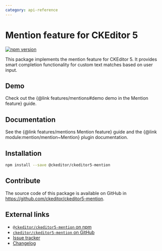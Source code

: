 ```yaml
---
category: api-reference
---
```


# Mention feature for CKEditor 5

[![npm version](https://badge.fury.io/js/%40ckeditor%2Fckeditor5-mention.svg)](https://www.npmjs.com/package/@ckeditor/ckeditor5-mention)

This package implements the mention feature for CKEditor 5. It provides smart completion functionality for custom text matches based on user input.

## Demo

Check out the {@link features/mentions#demo demo in the Mention feature} guide.

## Documentation

See the {@link features/mentions Mention feature} guide and the {@link module:mention/mention~Mention} plugin documentation.

## Installation

```bash
npm install --save @ckeditor/ckeditor5-mention
```

## Contribute

The source code of this package is available on GitHub in https://github.com/ckeditor/ckeditor5-mention.

## External links

* [`@ckeditor/ckeditor5-mention` on npm](https://www.npmjs.com/package/@ckeditor/ckeditor5-mention)
* [`ckeditor/ckeditor5-mention` on GitHub](https://github.com/ckeditor/ckeditor5-mention)
* [Issue tracker](https://github.com/ckeditor/ckeditor5-mention/issues)
* [Changelog](https://github.com/ckeditor/ckeditor5-mention/blob/master/CHANGELOG.md)
